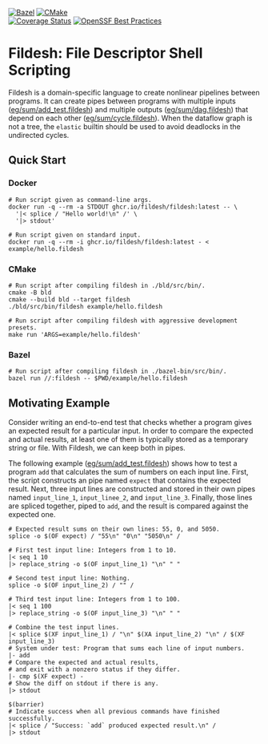 [![Bazel](https://github.com/fildesh/fildesh/actions/workflows/test_bazel.yaml/badge.svg)](https://github.com/fildesh/fildesh/actions/workflows/test_bazel.yaml)
[![CMake](https://github.com/fildesh/fildesh/actions/workflows/test_cmake.yaml/badge.svg)](https://github.com/fildesh/fildesh/actions/workflows/test_cmake.yaml)
\
[![Coverage Status](https://coveralls.io/repos/github/fildesh/fildesh/badge.svg?branch=trunk)](https://coveralls.io/github/fildesh/fildesh?branch=trunk)
[![OpenSSF Best Practices](https://www.bestpractices.dev/projects/6377/badge)](https://www.bestpractices.dev/projects/6377)


# Fildesh: File Descriptor Shell Scripting
Fildesh is a domain-specific language to create nonlinear pipelines between programs.
It can create pipes between programs with multiple inputs
([eg/sum/add_test.fildesh](eg/sum/add_test.fildesh))
and multiple outputs
([eg/sum/dag.fildesh](eg/sum/dag.fildesh))
that depend on each other
([eg/sum/cycle.fildesh](eg/sum/cycle.fildesh)).
When the dataflow graph is not a tree,
the `elastic` builtin should be used to avoid deadlocks in the undirected cycles.

## Quick Start
### Docker
```shell
# Run script given as command-line args.
docker run -q --rm -a STDOUT ghcr.io/fildesh/fildesh:latest -- \
  '|< splice / "Hello world!\n" /' \
  '|> stdout'

# Run script given on standard input.
docker run -q --rm -i ghcr.io/fildesh/fildesh:latest - < example/hello.fildesh
```

### CMake
```shell
# Run script after compiling fildesh in ./bld/src/bin/.
cmake -B bld
cmake --build bld --target fildesh
./bld/src/bin/fildesh example/hello.fildesh

# Run script after compiling fildesh with aggressive development presets.
make run 'ARGS=example/hello.fildesh'
```

### Bazel
```shell
# Run script after compiling fildesh in ./bazel-bin/src/bin/.
bazel run //:fildesh -- $PWD/example/hello.fildesh
```

## Motivating Example
Consider writing an end-to-end test that checks whether a program gives an expected result for a particular input.
In order to compare the expected and actual results, at least one of them is typically stored as a temporary string or file.
With Fildesh, we can keep both in pipes.

The following example ([eg/sum/add_test.fildesh](eg/sum/add_test.fildesh)) shows how to test a program `add` that calculates the sum of numbers on each input line.
First, the script constructs an pipe named `expect` that contains the expected result.
Next, three input lines are constructed and stored in their own pipes named `input_line_1`, `input_linee_2`, and `input_line_3`.
Finally, those lines are spliced together, piped to `add`, and the result is compared against the expected one.
```shell
# Expected result sums on their own lines: 55, 0, and 5050.
splice -o $(OF expect) / "55\n" "0\n" "5050\n" /

# First test input line: Integers from 1 to 10.
|< seq 1 10
|> replace_string -o $(OF input_line_1) "\n" " "

# Second test input line: Nothing.
splice -o $(OF input_line_2) / "" /

# Third test input line: Integers from 1 to 100.
|< seq 1 100
|> replace_string -o $(OF input_line_3) "\n" " "

# Combine the test input lines.
|< splice $(XF input_line_1) / "\n" $(XA input_line_2) "\n" / $(XF input_line_3)
# System under test: Program that sums each line of input numbers.
|- add
# Compare the expected and actual results,
# and exit with a nonzero status if they differ.
|- cmp $(XF expect) -
# Show the diff on stdout if there is any.
|> stdout

$(barrier)
# Indicate success when all previous commands have finished successfully.
|< splice / "Success: `add` produced expected result.\n" /
|> stdout
```
